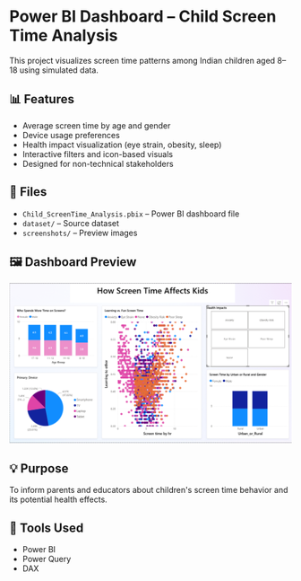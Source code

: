 # Power BI Dashboard – Child Screen Time Analysis

This project visualizes screen time patterns among Indian children aged 8–18 using simulated data.

## 📊 Features
- Average screen time by age and gender
- Device usage preferences
- Health impact visualization (eye strain, obesity, sleep)
- Interactive filters and icon-based visuals
- Designed for non-technical stakeholders

## 📂 Files
- `Child_ScreenTime_Analysis.pbix` – Power BI dashboard file
- `dataset/` – Source dataset
- `screenshots/` – Preview images

## 🖼️ Dashboard Preview
![screenshot](screenshots/dashboard.png)

## 💡 Purpose
To inform parents and educators about children's screen time behavior and its potential health effects.

## 🔧 Tools Used
- Power BI
- Power Query
- DAX

